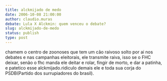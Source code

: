 ```yaml
---
title: alckmijado de medo
date: 2006-10-08 21:00:00
author: claudio.muras
debate: Lula X Alckmin: quem venceu o debate?
slug: alckmijado-de-medo
status: publish 
type: post
---
```


chamem o centro de zoonoses que tem um cão raivoso solto por ai nos debates e nas campanhas eleitorais, ele transmite raiva, isso se o FHC deixar, senão o fhc manda ele deitar e rolar, fingir de morto, e dar a patinha, e patetico esse alckmijado.ridiculo demais ele e toda sua corja do PSDB(Partido dos surrupiadores do brasil).
